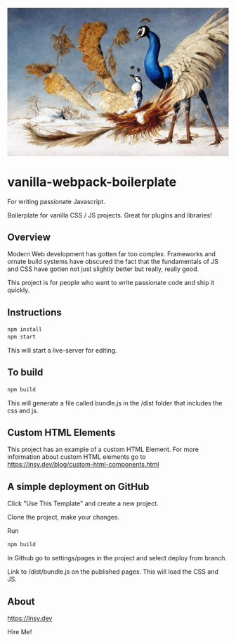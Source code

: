 ![Splash Image](splash.jpg?)

# vanilla-webpack-boilerplate
For writing passionate Javascript.

Boilerplate for vanilla CSS / JS projects. Great for plugins and libraries! 

## Overview

Modern Web development has gotten far too complex. Frameworks and ornate build systems have obscured the fact that the fundamentals of JS and CSS have gotten not just slightly better but really, really good. 

This project is for people who want to write passionate code and ship it quickly. 

## Instructions

```sh
npm install
npm start
```

This will start a live-server for editing.

## To build

```sh
npm build
```

This will generate a file called bundle.js in the /dist folder that includes the css and js. 

## Custom HTML Elements

This project has an example of a custom HTML Element. For more information about custom HTML elements go to https://lnsy.dev/blog/custom-html-components.html

## A simple deployment on GitHub

Click "Use This Template" and create a new project. 

Clone the project, make your changes. 

Run

```sh
npm build
```

In Github go to settings/pages in the project and select deploy from branch. 

Link to /dist/bundle.js on the published pages. This will load the CSS and JS. 

## About

https://lnsy.dev 

Hire Me!  

